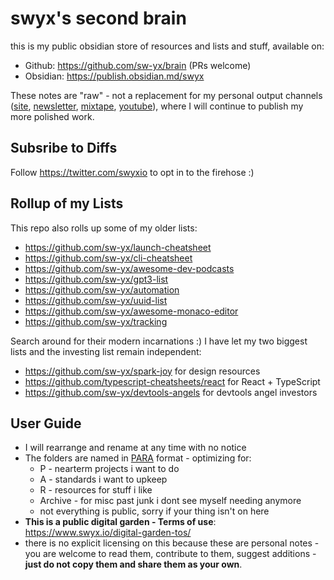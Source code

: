 # swyx's second brain

this is my public obsidian store of resources and lists and stuff, available on:

- Github: https://github.com/sw-yx/brain (PRs welcome)
- Obsidian: https://publish.obsidian.md/swyx

These notes are "raw" - not a replacement for my personal output channels ([site](https://swyx.io), [newsletter](https://swyx.io/subscribe), [mixtape](https://swyx.io/mixtape), [youtube](https://youtube.com/swyxTV)), where I will continue to publish my more polished work.

## Subsribe to Diffs

Follow https://twitter.com/swyxio to opt in to the firehose :)

## Rollup of my Lists

This repo also rolls up some of my older lists:

- https://github.com/sw-yx/launch-cheatsheet
- https://github.com/sw-yx/cli-cheatsheet
- https://github.com/sw-yx/awesome-dev-podcasts
- https://github.com/sw-yx/gpt3-list
- https://github.com/sw-yx/automation
- https://github.com/sw-yx/uuid-list
- https://github.com/sw-yx/awesome-monaco-editor
- https://github.com/sw-yx/tracking

Search around for their modern incarnations :) I have let my two biggest lists and the investing list remain independent:

- https://github.com/sw-yx/spark-joy for design resources
- https://github.com/typescript-cheatsheets/react for React + TypeScript
- https://github.com/sw-yx/devtools-angels for devtools angel investors

## User Guide

- I will rearrange and rename at any time with no notice
- The folders are named in [PARA](https://fortelabs.co/blog/para/) format - optimizing for:
	- P - nearterm projects i want to do
	- A - standards i want to upkeep
	- R - resources for stuff i like
	- Archive - for misc past junk i dont see myself needing anymore
	- not everything is public, sorry if your thing isn't on here
- **This is a public digital garden - Terms of use**: https://www.swyx.io/digital-garden-tos/
- there is no explicit licensing on this because these are personal notes - you are welcome to read them, contribute to them, suggest additions - **just do not copy them and share them as your own**.
